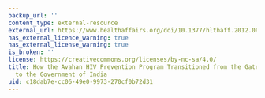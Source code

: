 ```yaml
---
backup_url: ''
content_type: external-resource
external_url: https://www.healthaffairs.org/doi/10.1377/hlthaff.2012.0646
has_external_licence_warning: true
has_external_license_warning: true
is_broken: ''
license: https://creativecommons.org/licenses/by-nc-sa/4.0/
title: How the Avahan HIV Prevention Program Transitioned from the Gates Foundation
  to the Government of India
uid: c18dab7e-cc06-49e0-9973-270cf0b72d31
---
```

